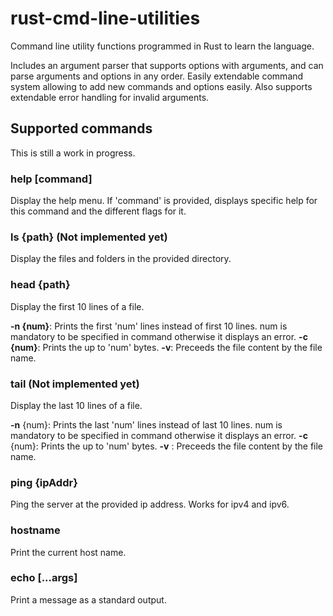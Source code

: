 # rust-cmd-line-utilities
Command line utility functions programmed in Rust to learn the language.

Includes an argument parser that supports options with arguments, and can parse arguments and options in any order.
Easily extendable command system allowing to add new commands and options easily.
Also supports extendable error handling for invalid arguments.

## Supported commands
This is still a work in progress.

### help [command]
Display the help menu.
If 'command' is provided, displays specific help for this command and the different flags for it.

### ls {path} (Not implemented yet)
Display the files and folders in the provided directory.

### head {path}
Display the first 10 lines of a file.

**-n {num}**: Prints the first 'num' lines instead of first 10 lines. num is mandatory to be specified in command otherwise it displays an error.
**-c {num}**: Prints the up to 'num' bytes.
**-v**: Preceeds the file content by the file name.

### tail (Not implemented yet)
Display the last 10 lines of a file.

**-n** {num}: Prints the last 'num' lines instead of last 10 lines. num is mandatory to be specified in command otherwise it displays an error.
**-c** {num}: Prints the up to 'num' bytes.
**-v** : Preceeds the file content by the file name.

### ping {ipAddr}
Ping the server at the provided ip address. Works for ipv4 and ipv6.

### hostname
Print the current host name.

### echo [...args]
Print a message as a standard output.
